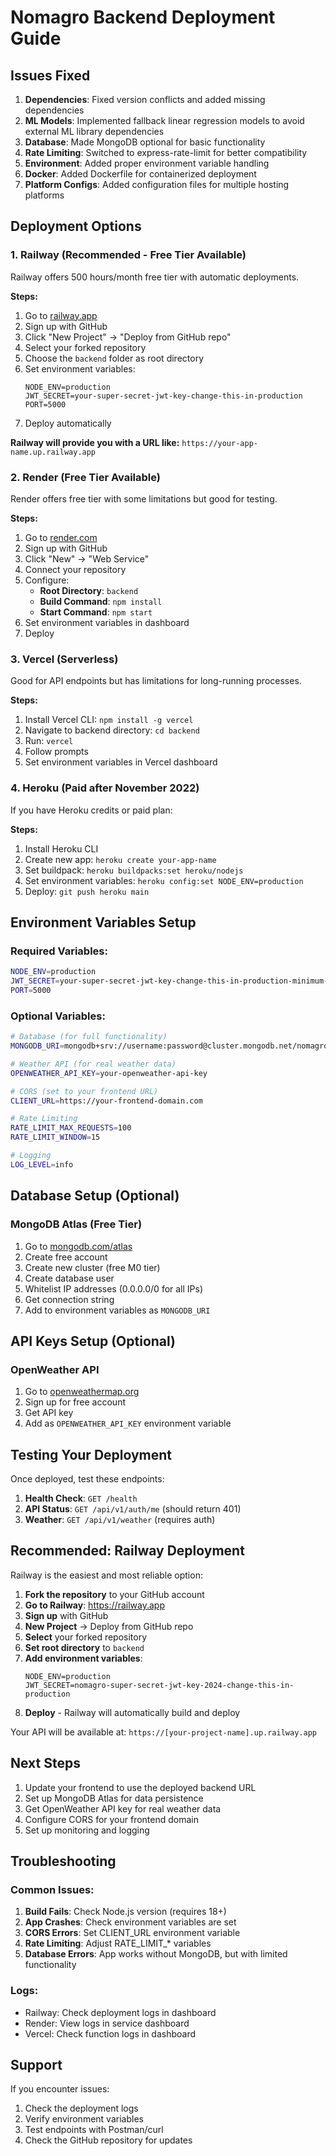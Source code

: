 # Nomagro Backend Deployment Guide

## Issues Fixed

1. **Dependencies**: Fixed version conflicts and added missing dependencies
2. **ML Models**: Implemented fallback linear regression models to avoid external ML library dependencies
3. **Database**: Made MongoDB optional for basic functionality
4. **Rate Limiting**: Switched to express-rate-limit for better compatibility
5. **Environment**: Added proper environment variable handling
6. **Docker**: Added Dockerfile for containerized deployment
7. **Platform Configs**: Added configuration files for multiple hosting platforms

## Deployment Options

### 1. Railway (Recommended - Free Tier Available)

Railway offers 500 hours/month free tier with automatic deployments.

**Steps:**
1. Go to [railway.app](https://railway.app)
2. Sign up with GitHub
3. Click "New Project" → "Deploy from GitHub repo"
4. Select your forked repository
5. Choose the `backend` folder as root directory
6. Set environment variables:
   ```
   NODE_ENV=production
   JWT_SECRET=your-super-secret-jwt-key-change-this-in-production
   PORT=5000
   ```
7. Deploy automatically

**Railway will provide you with a URL like:** `https://your-app-name.up.railway.app`

### 2. Render (Free Tier Available)

Render offers free tier with some limitations but good for testing.

**Steps:**
1. Go to [render.com](https://render.com)
2. Sign up with GitHub
3. Click "New" → "Web Service"
4. Connect your repository
5. Configure:
   - **Root Directory**: `backend`
   - **Build Command**: `npm install`
   - **Start Command**: `npm start`
6. Set environment variables in dashboard
7. Deploy

### 3. Vercel (Serverless)

Good for API endpoints but has limitations for long-running processes.

**Steps:**
1. Install Vercel CLI: `npm install -g vercel`
2. Navigate to backend directory: `cd backend`
3. Run: `vercel`
4. Follow prompts
5. Set environment variables in Vercel dashboard

### 4. Heroku (Paid after November 2022)

If you have Heroku credits or paid plan:

**Steps:**
1. Install Heroku CLI
2. Create new app: `heroku create your-app-name`
3. Set buildpack: `heroku buildpacks:set heroku/nodejs`
4. Set environment variables: `heroku config:set NODE_ENV=production`
5. Deploy: `git push heroku main`

## Environment Variables Setup

### Required Variables:
```bash
NODE_ENV=production
JWT_SECRET=your-super-secret-jwt-key-change-this-in-production-minimum-32-characters
PORT=5000
```

### Optional Variables:
```bash
# Database (for full functionality)
MONGODB_URI=mongodb+srv://username:password@cluster.mongodb.net/nomagro

# Weather API (for real weather data)
OPENWEATHER_API_KEY=your-openweather-api-key

# CORS (set to your frontend URL)
CLIENT_URL=https://your-frontend-domain.com

# Rate Limiting
RATE_LIMIT_MAX_REQUESTS=100
RATE_LIMIT_WINDOW=15

# Logging
LOG_LEVEL=info
```

## Database Setup (Optional)

### MongoDB Atlas (Free Tier)
1. Go to [mongodb.com/atlas](https://www.mongodb.com/atlas)
2. Create free account
3. Create new cluster (free M0 tier)
4. Create database user
5. Whitelist IP addresses (0.0.0.0/0 for all IPs)
6. Get connection string
7. Add to environment variables as `MONGODB_URI`

## API Keys Setup (Optional)

### OpenWeather API
1. Go to [openweathermap.org](https://openweathermap.org/api)
2. Sign up for free account
3. Get API key
4. Add as `OPENWEATHER_API_KEY` environment variable

## Testing Your Deployment

Once deployed, test these endpoints:

1. **Health Check**: `GET /health`
2. **API Status**: `GET /api/v1/auth/me` (should return 401)
3. **Weather**: `GET /api/v1/weather` (requires auth)

## Recommended: Railway Deployment

Railway is the easiest and most reliable option:

1. **Fork the repository** to your GitHub account
2. **Go to Railway**: https://railway.app
3. **Sign up** with GitHub
4. **New Project** → Deploy from GitHub repo
5. **Select** your forked repository
6. **Set root directory** to `backend`
7. **Add environment variables**:
   ```
   NODE_ENV=production
   JWT_SECRET=nomagro-super-secret-jwt-key-2024-change-this-in-production
   ```
8. **Deploy** - Railway will automatically build and deploy

Your API will be available at: `https://[your-project-name].up.railway.app`

## Next Steps

1. Update your frontend to use the deployed backend URL
2. Set up MongoDB Atlas for data persistence
3. Get OpenWeather API key for real weather data
4. Configure CORS for your frontend domain
5. Set up monitoring and logging

## Troubleshooting

### Common Issues:

1. **Build Fails**: Check Node.js version (requires 18+)
2. **App Crashes**: Check environment variables are set
3. **CORS Errors**: Set CLIENT_URL environment variable
4. **Rate Limiting**: Adjust RATE_LIMIT_* variables
5. **Database Errors**: App works without MongoDB, but with limited functionality

### Logs:
- Railway: Check deployment logs in dashboard
- Render: View logs in service dashboard
- Vercel: Check function logs in dashboard

## Support

If you encounter issues:
1. Check the deployment logs
2. Verify environment variables
3. Test endpoints with Postman/curl
4. Check the GitHub repository for updates